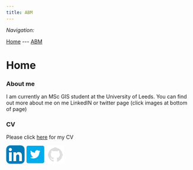 ```yaml
---
title: ABM
---
```


*Navigation:*

[Home](https://adamjohnst21.github.io/website/) --- [ABM](https://adamjohnst21.github.io/agent_based_model/)




# Home
 
 

 
 
### About me
I am currently an MSc GIS student at the University of Leeds. You can find out more about me on me LinkedIN or twitter page (click images at bottom of page)
 
 
 
 
### CV
 
Please click [here](https://github.com/adamjohnst21/agent_based_model/blob/master/docs/fModel.PNG?raw=true) for my CV

 
 

 
 
[![linkedinLogo](https://github.com/adamjohnst21/agent_based_model/blob/master/docs/linkedin.png?raw=true)](https://www.linkedin.com/in/adamjohnstonuk/) [![TwitterLogo](https://github.com/adamjohnst21/agent_based_model/blob/master/docs/twitter.jpg?raw=true)](https://twitter.com/adamjohnst21) [![GitLogo](https://github.com/adamjohnst21/agent_based_model/blob/master/docs/git.png?raw=true)](https://github.com/adamjohnst21)
